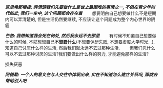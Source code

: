 ***克里希那穆提: 弄清楚我们先要做什么是世上最困难的事情之一, 不但在青少年时代如此, 我们一生中, 这个问题都会存在着***
&emsp;&emsp;想要明白自己想要做什么不是短期内可以弄清楚的, 但是生活仍然要继续, 不应该让这个问题成为整个内心世界的阴霾

***芒格: 我想知道我会死在何处, 然后我永远不去那里***
&emsp;&emsp;有时候不知道自己想要做什么的时候, 不妨想想自己**不想要什么**(不想要保研失败, 不想要虚度大学时光...), 知道自己讨厌什么样的生活, 然后我们就永远不去过那种生活.
&emsp;&emsp;但我们凭什么可以不去过那种讨厌的生活?我们要做出什么样的努力, 才能避免那样的生活?

损失厌恶

***阿德勒: 一个人的意义在与人交往中体现出来, 实在不知道怎么建立关系吗, 那就去帮助别人吧***
